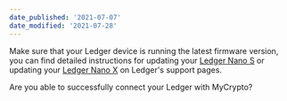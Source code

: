 ```yaml
---
date_published: '2021-07-07'
date_modified: '2021-07-28'
---
```


Make sure that your Ledger device is running the latest firmware version, you can find detailed instructions for updating your [Ledger Nano S](https://support.ledger.com/hc/en-us/articles/360002731113-Update-Ledger-Nano-S-firmware) or updating your [Ledger Nano X](https://support.ledger.com/hc/en-us/articles/360013349800-Update-Ledger-Nano-X-firmware) on Ledger's support pages.

Are you able to successfully connect your Ledger with MyCrypto?
